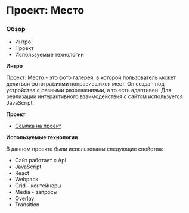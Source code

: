 # Проект: Место

### Обзор

* Интро
* Проект
* Используемые технологии

**Интро**

Проект: Место - это фото галерея, в которой пользователь может делиться фотографиями понравившихся мест. 
Он создан под устройства с разными разрешениями, а то есть адаптивен.
Для реализации интерактивного взаимодействия с сайтом используется JavaScript.

**Проект**

* [Ссылка на проект](https://artivanika.github.io/mesto-react/)

**Используемые технологии**

В данном проекте были использованы следующие свойства:


* Сайт работает с Api
* JavaScript
* React
* Webpack
* Grid - контейнеры
* Media - запросы
* Overlay
* Transition 